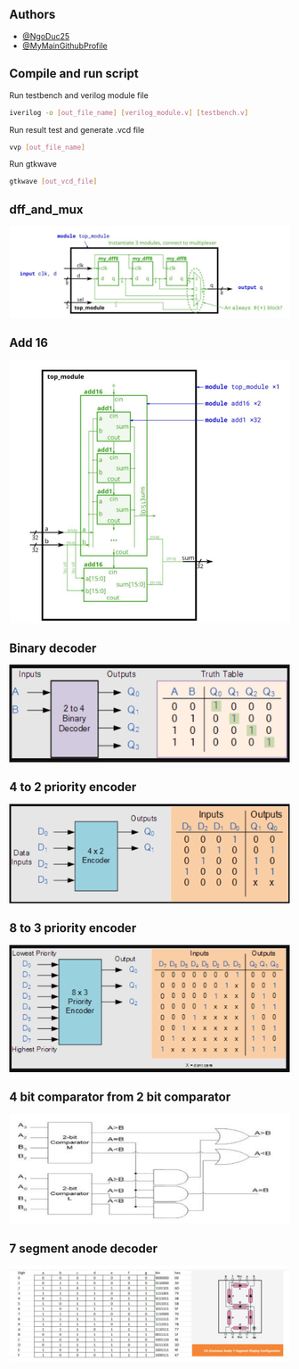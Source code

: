 
## Authors

- [@NgoDuc25](https://github.com/NgoMinhDuc25)
- [@MyMainGithubProfile](https://github.com/NgoDuc2505)

## Compile and run script

Run testbench and verilog module file
```bash
iverilog -o [out_file_name] [verilog_module.v] [testbench.v]
```
Run result test and generate .vcd file
```bash
vvp [out_file_name]    
```
Run gtkwave
```bash
gtkwave [out_vcd_file]  
```


## dff_and_mux

![Schematic](img/b1.jpg)

## Add 16 

![Schematic](img/b2.jpg)

## Binary decoder 

![Schematic](img/2to4decoder.png)

## 4 to 2 priority encoder 

![Schematic](img/4x2Encoder.png)

## 8 to 3 priority encoder 

![Schematic](img/8to3encoder.png)

## 4 bit comparator from 2 bit comparator

![Schematic](img/4bit_comparator.png)

## 7 segment anode decoder

![Schematic](img/anode7seg_detail.png)